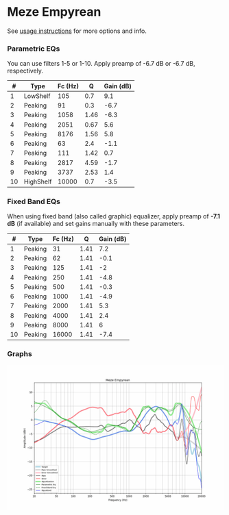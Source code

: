 # Meze Empyrean
See [usage instructions](https://github.com/jaakkopasanen/AutoEq#usage) for more options and info.

### Parametric EQs
You can use filters 1-5 or 1-10. Apply preamp of -6.7 dB or -6.7 dB, respectively.

|   # | Type      |   Fc (Hz) |    Q |   Gain (dB) |
|-----|-----------|-----------|------|-------------|
|   1 | LowShelf  |       105 | 0.7  |         9.1 |
|   2 | Peaking   |        91 | 0.3  |        -6.7 |
|   3 | Peaking   |      1058 | 1.46 |        -6.3 |
|   4 | Peaking   |      2051 | 0.67 |         5.6 |
|   5 | Peaking   |      8176 | 1.56 |         5.8 |
|   6 | Peaking   |        63 | 2.4  |        -1.1 |
|   7 | Peaking   |       111 | 1.42 |         0.7 |
|   8 | Peaking   |      2817 | 4.59 |        -1.7 |
|   9 | Peaking   |      3737 | 2.53 |         1.4 |
|  10 | HighShelf |     10000 | 0.7  |        -3.5 |

### Fixed Band EQs
When using fixed band (also called graphic) equalizer, apply preamp of **-7.1 dB** (if available) and set gains manually with these parameters.

|   # | Type    |   Fc (Hz) |    Q |   Gain (dB) |
|-----|---------|-----------|------|-------------|
|   1 | Peaking |        31 | 1.41 |         7.2 |
|   2 | Peaking |        62 | 1.41 |        -0.1 |
|   3 | Peaking |       125 | 1.41 |        -2   |
|   4 | Peaking |       250 | 1.41 |        -4.8 |
|   5 | Peaking |       500 | 1.41 |        -0.3 |
|   6 | Peaking |      1000 | 1.41 |        -4.9 |
|   7 | Peaking |      2000 | 1.41 |         5.3 |
|   8 | Peaking |      4000 | 1.41 |         2.4 |
|   9 | Peaking |      8000 | 1.41 |         6   |
|  10 | Peaking |     16000 | 1.41 |        -7.4 |

### Graphs
![](./Meze%20Empyrean.png)
